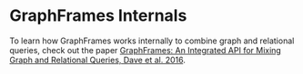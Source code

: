 # GraphFrames Internals

To learn how GraphFrames works internally to combine graph and relational queries, check out the paper [GraphFrames: An Integrated API for Mixing Graph and Relational Queries, Dave et al. 2016](https://people.eecs.berkeley.edu/~matei/papers/2016/grades_graphframes.pdf).
